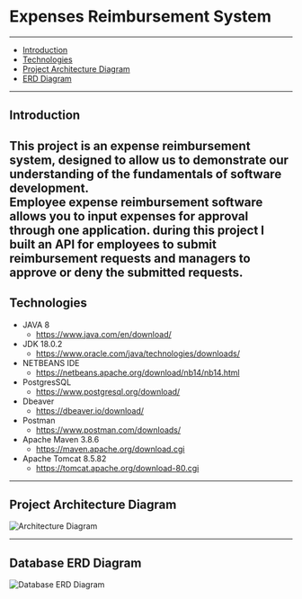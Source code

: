 # Expenses Reimbursement System

---
 * [Introduction](#introduction)
 * [Technologies](#technologies)
 * [Project Architecture Diagram](#project-architecture-diagram)
 * [ERD Diagram](#database-erd-diagram)

---
## Introduction
This project is an expense reimbursement system, designed to allow us
to demonstrate our understanding of the fundamentals of software development.<br/>
Employee expense reimbursement software allows you to input expenses for approval
through one application. during this project I built an API for employees  to submit
reimbursement requests and managers to approve or deny the submitted requests.
---
## Technologies
- JAVA 8
  - https://www.java.com/en/download/
- JDK 18.0.2 
  - https://www.oracle.com/java/technologies/downloads/
- NETBEANS IDE
  - https://netbeans.apache.org/download/nb14/nb14.html
- PostgresSQL
  - https://www.postgresql.org/download/
- Dbeaver
  - https://dbeaver.io/download/
- Postman
  - https://www.postman.com/downloads/
- Apache Maven 3.8.6
  - https://maven.apache.org/download.cgi
- Apache Tomcat 8.5.82
  - https://tomcat.apache.org/download-80.cgi
---
## Project Architecture Diagram 
![Architecture Diagram](https://user-images.githubusercontent.com/52228409/188332949-9e5734be-c8a9-4765-9e46-7248d2889c73.JPG)

---
## Database ERD Diagram
![Database ERD Diagram](https://user-images.githubusercontent.com/52228409/188332952-e723f4c7-b8d8-490f-a00f-bdfa913613b5.JPG)
